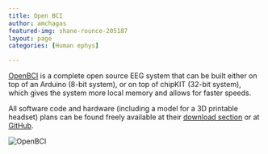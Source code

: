 ```yaml
---
title: Open BCI
author: amchagas
featured-img: shane-rounce-205187
layout: page
categories: [Human ephys]

---
```



[OpenBCI](https://openbci.com/) is a complete open source EEG system that can be built either on top of an Arduino (8-bit system), or on top of chipKIT (32-bit system), which gives the system more local memory and allows for faster speeds.

All software code and hardware (including a model for a 3D printable headset) plans can be found freely available at their [download section](https://openbci.com/index.php/downloads) or at [GitHub](https://github.com/OpenBCI).

![OpenBCI](https://openbci.com/images/headerlogofront2.png)
